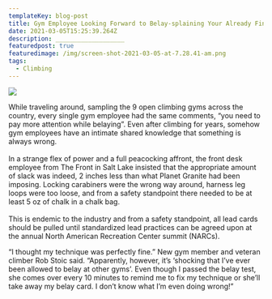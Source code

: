 ```yaml
---
templateKey: blog-post
title: Gym Employee Looking Forward to Belay-splaining Your Already Fine Technique
date: 2021-03-05T15:25:39.264Z
description: ___________________
featuredpost: true
featuredimage: /img/screen-shot-2021-03-05-at-7.28.41-am.png
tags:
  - Climbing
---
```

![](/img/screen-shot-2021-03-05-at-7.28.41-am.png)

While traveling around, sampling the 9 open climbing gyms across the country, every single gym employee had the same comments, “you need to pay more attention while belaying”. Even after climbing for years, somehow gym employees have an intimate shared knowledge that something is always wrong.\
\
In a strange flex of power and a full peacocking affront, the front desk employee from The Front in Salt Lake insisted that the appropriate amount of slack was indeed, 2 inches less than what Planet Granite had been imposing. Locking carabiners were the wrong way around, harness leg loops were too loose, and from a safety standpoint there needed to be at least 5 oz of chalk in a chalk bag.\
\
This is endemic to the industry and from a safety standpoint, all lead cards should be pulled until standardized lead practices can be agreed upon at the annual North American Recreation Center summit (NARCs).

“I thought my technique was perfectly fine.” New gym member and veteran climber Rob Stoic said. “Apparently, however, it’s ‘shocking that I’ve ever been allowed to belay at other gyms’. Even though I passed the belay test, she comes over every 10 minutes to remind me to fix my technique or she’ll take away my belay card. I don’t know what I’m even doing wrong!”